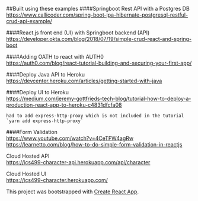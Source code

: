 ##Built using these examples
####Springboot Rest API with a Postgres DB  
	https://www.callicoder.com/spring-boot-jpa-hibernate-postgresql-restful-crud-api-example/

####React.js front end (UI) with Springboot backend (API)
	https://developer.okta.com/blog/2018/07/19/simple-crud-react-and-spring-boot

####Adding OATH to react with AUTH0  
	https://auth0.com/blog/react-tutorial-building-and-securing-your-first-app/

####Deploy Java API to Heroku  
	https://devcenter.heroku.com/articles/getting-started-with-java

####Deploy UI to Heroku  
    https://medium.com/jeremy-gottfrieds-tech-blog/tutorial-how-to-deploy-a-production-react-app-to-heroku-c4831dfcfa08  

	had to add express-http-proxy which is not included in the tutorial  
	`yarn add express-http-proxy`
	
####Form Validation  
	https://www.youtube.com/watch?v=4CeTFW4agRw  
	https://learnetto.com/blog/how-to-do-simple-form-validation-in-reactjs



Cloud Hosted API   
https://ics499-character-api.herokuapp.com/api/character

Cloud Hosted UI  
https://ics499-character.herokuapp.com/




This project was bootstrapped with [Create React App](https://github.com/facebook/create-react-app).

